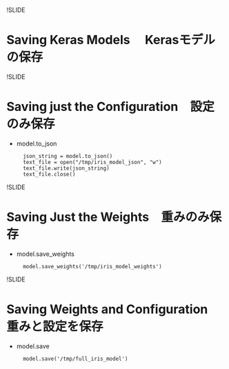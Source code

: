 !SLIDE

# Saving Keras Models　 Kerasモデルの保存


!SLIDE

# Saving just the Configuration　設定のみ保存

* model.to_json


		json_string = model.to_json()
		text_file = open("/tmp/iris_model_json", "w")
		text_file.write(json_string)
		text_file.close()


!SLIDE


# Saving Just the Weights　重みのみ保存

* model.save_weights


		model.save_weights('/tmp/iris_model_weights')




!SLIDE

# Saving Weights and Configuration　重みと設定を保存

* model.save


		model.save('/tmp/full_iris_model')


